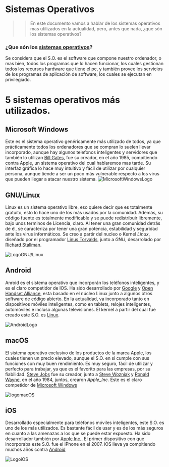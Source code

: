 # Sistemas Operativos
>>En este documento vamos a hablar de los sistemas operativos mas utilizados en la actualidad, pero, antes que nada, ¿que són los sistemas operativos?
### ¿Que són los [sistemas operativos](https://es.wikipedia.org/wiki/Sistema_operativo)?  
Se considera que el S.O. es el software que compone nuestro ordenador, o mas bien, todos los programas que lo hacen   funcionar, los cuales gestionan todos los recursos hardware que tiene el pc, y también provee los servicios de los   programas de aplicación de software, los cuales se ejecutan en privilegiado. 
# 5 sistemas operativos más utilizados.
## Microsoft Windows
Este es el sistema operativo genéricamente más utilizado de todos, ya que prácticamente todos los ordenadores que se compran lo suelen llevar incorporado, aunque hay algunos telefonos inteligentes y servidores que también lo utilizan [Bill Gates](https://es.wikipedia.org/wiki/Bill_Gates), fue su creador, en el año 1985, compitiendo contra Apple, un sistema operativo del cual hablaremos mas tarde. Su interfaz gráfica lo hace muy intuitivo y fácil de utilizar por cualquier persona, aunque tiende a ser un poco más vulnerable respecto a los virus que pueden llegar a atacar nuestro sistema.
![MicrosoftWindowsLogo](https://user-images.githubusercontent.com/71392450/93894762-60d24e00-fcef-11ea-9cf2-b704aed61969.jpeg)

## GNU/Linux
Linux es un sistema operativo libre, eso quiere decir que es totalmente gratuito, esto lo hace uno de los más usados por la comunidad. Además, su código fuente es totalmente modificable y se puede redistribuir libremente, bajo unos terminos de Licencia, claro. Al tener una gran comunidad detrás de él, se caracteriza por tener una gran potencia, estabilidad y seguridad ante los virus informáticos.  Se creo a partir del nucleo o Kernel _Linux_, diseñado por el programador [Linus Torvalds](https://es.wikipedia.org/wiki/Linus_Torvalds), junto a _GNU_, desarrolado por [Richard Stallman](https://es.wikipedia.org/wiki/Richard_Stallman). 

![LogoGNU/Linux](https://user-images.githubusercontent.com/71392450/93897157-0ab2da00-fcf2-11ea-8262-973fcd6c88b4.jpeg)

## Android
Anroid es el sistema operativo que incorporán los teléfonos inteligentes, y es el claro competidor de IOS. Ha sido desarrollado por [Google](https://es.wikipedia.org/wiki/Google) y [Open Handset Alliance](https://es.wikipedia.org/wiki/Open_Handset_Alliance), esta basado en el núcleo Linux junto a algunos otros software de código abierto. En la actualidad, va incorporado tanto en dispositivos móviles inteligentes, como en tablets, relojes inteligentes, automóviles e incluso algunas televisiones. El kernel a partir del cual fue creado este S.O. es [Linux](https://github.com/sergi-hub/SOR/blob/master/DOCS/SOMF.md#gnulinux).

![AndroidLogo](https://user-images.githubusercontent.com/71392450/93899289-74cc7e80-fcf4-11ea-9ca9-49c811239c3f.jpg)

## macOS
El sistema operativo exclusivo de los productos de la marca Apple, los cuales tienen un precio elevado, aunque el S.O. en si cumple con sus funciones con muy buen rendimiento. Es muy seguro, fácil de utilizar y perfecto para trabajar, ya que es el favorito para las empresas, por su fiabilidad. [Steve Jobs](https://es.wikipedia.org/wiki/Steve_Jobs) fue su creador, junto a [Steve Wozniak](https://es.wikipedia.org/wiki/Steve_Wozniak) y [Ronald Wayne](https://es.wikipedia.org/wiki/Ronald_Wayne), en el año 1984, juntos, crearon _Apple_Inc._ Este es el claro competidor de [Microsoft Windows](https://github.com/sergi-hub/SOR/blob/master/DOCS/SOMF.md#microsoft-windows)

![logomacOS](https://user-images.githubusercontent.com/71392450/93902880-5e282680-fcf8-11ea-9d8a-3e8037248544.jpeg)

## iOS
Desarrollado especialmente para teléfonos móviles inteligentes, este S.O. es uno de los más utilizados. Es bastante fácil de usar y es de los más seguros en cuanto a las amenazas a los que se puede estar expuesto. Ha sido desarrollador también por [Apple Inc.](https://es.wikipedia.org/wiki/Apple). El primer dispositivo con que incorporaba este S.O. fue el iPhone en el 2007. iOS lleva ya compitiendo muchos años contra [Android](https://github.com/sergi-hub/SOR/blob/master/DOCS/SOMF.md#android)

![LogoiOS](https://user-images.githubusercontent.com/71392450/93906018-f542ad80-fcfb-11ea-9103-62e05b86dd20.jpeg)
